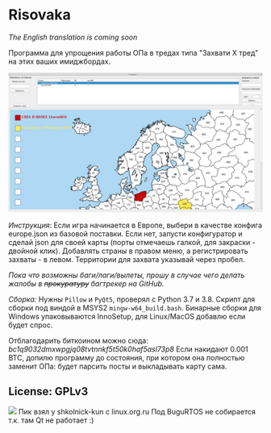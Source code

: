 # Risovaka
*The English translation is coming soon*

Программа для упрощения работы ОПа в тредах типа "Захвати Х тред" на этих ваших имиджбордах.

![](screenshot.png)

*Инструкция*:
Если игра начинается в Европе, выбери в качестве конфига europe.json из базовой поставки. Если нет, запусти конфигуратор и сделай json для своей карты (порты отмечаешь галкой, для закраски - двойной клик).
Добавлять страны в правом меню, а регистрировать захваты - в левом. Территории для захвата указывай через пробел.

*Пока что возможны баги/лаги/вылеты, прошу в случае чего делать жалобы в ~~прокуратуру~~ багтрекер на GitHub.*

*Сборка:*
Нужны `Pillow` и `PyQt5`, проверял с Python 3.7 и 3.8. Скрипт для сборки под виндой в MSYS2 `mingw-w64_build.bash`. Бинарные сборки для Windows упаковываются InnoSetup, для Linux/MacOS добавлю если будет спрос.

Отблагодарить биткоином можно сюда: *bc1q9032dmxwpgjq08tvtnnkf5t50k0haf5asl73p8*
Если накидают 0.001 BTC, допилю программу до состояния, при котором она полностью заменит ОПа: будет парсить посты и выкладывать карту сама.

## License: GPLv3
![](https://www.linux.org.ru/photos/115785:369004460.jpg)
Пик взял у shkolnick-kun c linux.org.ru 
Под BuguRTOS не собирается т.к. там Qt не работает :)
